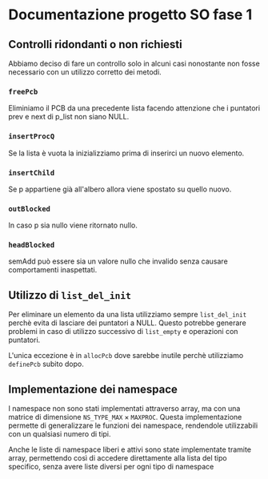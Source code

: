 # Documentazione progetto SO fase 1

## Controlli ridondanti o non richiesti
Abbiamo deciso di fare un controllo solo in alcuni casi nonostante non fosse necessario con un utilizzo corretto dei metodi.

### `freePcb`
Eliminiamo il PCB da una precedente lista facendo attenzione che i puntatori prev e next di p_list non siano NULL.

### `insertProcQ`
Se la lista è vuota la inizializziamo prima di inserirci un nuovo elemento.

### `insertChild`
Se p appartiene già all'albero allora viene spostato su quello nuovo.

### `outBlocked`
In caso p sia nullo viene ritornato nullo.

### `headBlocked`
semAdd può essere sia un valore nullo che invalido senza causare comportamenti inaspettati.

## Utilizzo di `list_del_init`
Per eliminare un elemento da una lista utilizziamo sempre `list_del_init` perchè evita di lasciare dei puntatori a NULL. Questo potrebbe generare problemi in caso di utilizzo successivo di `list_empty` e operazioni con puntatori.

L'unica eccezione è in `allocPcb` dove sarebbe inutile perchè utilizziamo `definePcb` subito dopo.

## Implementazione dei namespace
I namespace non sono stati implementati attraverso array, ma con una matrice di dimensione $\texttt{NS\_TYPE\_MAX} \times \texttt{MAXPROC}$.
Questa implementazione permette di generalizzare le funzioni dei namespace, rendendole utilizzabili con un qualsiasi numero di tipi.

Anche le liste di namespace liberi e attivi sono state implementate tramite array, 
permettendo così di accedere direttamente alla lista del tipo specifico, senza avere liste diversi per ogni tipo di namespace
